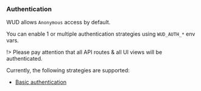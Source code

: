 ### Authentication
  
WUD allows `Anonymous` access by default.

You can enable 1 or multiple authentication strategies using `WUD_AUTH_*` env vars.

!> Please pay attention that all API routes & all UI views will be authenticated.

Currently, the following strategies are supported:
- [Basic authentication](configuration/authentications/basic/)

